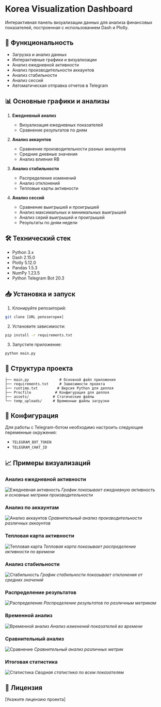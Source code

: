 # Korea Visualization Dashboard

Интерактивная панель визуализации данных для анализа финансовых показателей, построенная с использованием Dash и Plotly.

## 🚀 Функциональность

- Загрузка и анализ данных
- Интерактивные графики и визуализации
- Анализ ежедневной активности
- Анализ производительности аккаунтов
- Анализ стабильности
- Анализ сессий
- Автоматическая отправка отчетов в Telegram

## 📊 Основные графики и анализы

1. **Ежедневный анализ**
   - Визуализация ежедневных показателей
   - Сравнение результатов по дням

2. **Анализ аккаунтов**
   - Сравнение производительности разных аккаунтов
   - Средние дневные значения
   - Анализ влияния RB

3. **Анализ стабильности**
   - Распределение изменений
   - Анализ отклонений
   - Тепловые карты активности

4. **Анализ сессий**
   - Сравнение выигрышей и проигрышей
   - Анализ максимальных и минимальных выигрышей
   - Анализ серий выигрышей и проигрышей
   - Результаты по дням недели

## 🛠 Технический стек

- Python 3.x
- Dash 2.15.0
- Plotly 5.12.0
- Pandas 1.5.3
- NumPy 1.23.5
- Python Telegram Bot 20.3

## 📥 Установка и запуск

1. Клонируйте репозиторий:
```bash
git clone [URL репозитория]
```

2. Установите зависимости:
```bash
pip install -r requirements.txt
```

3. Запустите приложение:
```bash
python main.py
```

## 📁 Структура проекта

```
├── main.py              # Основной файл приложения
├── requirements.txt     # Зависимости проекта
├── runtime.txt         # Версия Python для деплоя
├── Procfile           # Конфигурация для деплоя
├── assets/           # Статические файлы
└── temp_uploads/     # Временные файлы загрузки
```

## 🔧 Конфигурация

Для работы с Telegram-ботом необходимо настроить следующие переменные окружения:
- `TELEGRAM_BOT_TOKEN`
- `TELEGRAM_CHAT_ID`

## 📈 Примеры визуализаций

### Анализ ежедневной активности
![Ежедневная активность](assets/images/1.png)
*График показывает ежедневную активность и основные метрики производительности*

### Анализ по аккаунтам
![Анализ аккаунтов](assets/images/2.png)
*Сравнительный анализ производительности различных аккаунтов*

### Тепловая карта активности
![Тепловая карта](assets/images/3.png)
*Тепловая карта показывает распределение активности по времени*

### Анализ стабильности
![Стабильность](assets/images/4.png)
*График стабильности показывает отклонения от средних значений*

### Распределение результатов
![Распределение](assets/images/5.png)
*Распределение результатов по различным метрикам*

### Временной анализ
![Временной анализ](assets/images/7.png)
*Анализ изменений показателей во времени*

### Сравнительный анализ
![Сравнение](assets/images/9.png)
*Сравнительный анализ различных метрик*

### Итоговая статистика
![Статистика](assets/images/10.png)
*Сводная статистика по всем показателям*

## 📝 Лицензия

[Укажите лицензию проекта] 